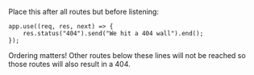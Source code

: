 Place this after all routes but before listening:

```
app.use((req, res, next) => {
    res.status("404").send("We hit a 404 wall").end();
});
```

Ordering matters! Other routes below these lines will not be reached so those routes will also result in a 404.